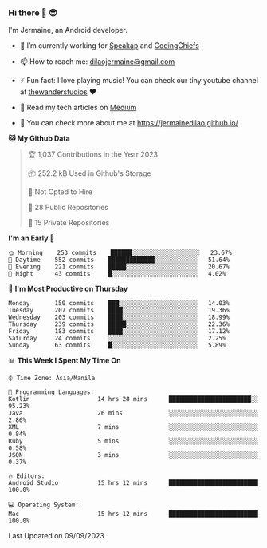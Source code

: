 ### Hi there 👋 😎
I'm Jermaine, an Android developer.

- 🔭 I’m currently working for [Speakap](https://www.speakap.com/) and [CodingChiefs](https://codingchiefs.com/en/)

- 📫 How to reach me: dilaojermaine@gmail.com

- ⚡ Fun fact: I love playing music! You can check our tiny youtube channel at [thewanderstudios](https://www.youtube.com/thewanderstudios) ♥️

- 📖 Read my tech articles on [Medium](https://jermainedilao.medium.com/)

- 👀 You can check more about me at https://jermainedilao.github.io/

<!--
**jermainedilao/jermainedilao** is a ✨ _special_ ✨ repository because its `README.md` (this file) appears on your GitHub profile.

Here are some ideas to get you started:

- 🔭 I’m currently working on ...
- 🌱 I’m currently learning ...
- 👯 I’m looking to collaborate on ...
- 🤔 I’m looking for help with ...
- 💬 Ask me about ...
- 📫 How to reach me: ...
- 😄 Pronouns: ...
- ⚡ Fun fact: ...
-->

<!--START_SECTION:waka-->
**🐱 My Github Data** 

> 🏆 1,037 Contributions in the Year 2023
 > 
> 📦 252.2 kB Used in Github's Storage 
 > 
> 🚫 Not Opted to Hire
 > 
> 📜 28 Public Repositories 
 > 
> 🔑 15 Private Repositories  
 > 
**I'm an Early 🐤** 

```text
🌞 Morning    253 commits    ██████░░░░░░░░░░░░░░░░░░░   23.67% 
🌆 Daytime    552 commits    █████████████░░░░░░░░░░░░   51.64% 
🌃 Evening    221 commits    █████░░░░░░░░░░░░░░░░░░░░   20.67% 
🌙 Night      43 commits     █░░░░░░░░░░░░░░░░░░░░░░░░   4.02%

```
📅 **I'm Most Productive on Thursday** 

```text
Monday       150 commits    ███░░░░░░░░░░░░░░░░░░░░░░   14.03% 
Tuesday      207 commits    ████░░░░░░░░░░░░░░░░░░░░░   19.36% 
Wednesday    203 commits    ████░░░░░░░░░░░░░░░░░░░░░   18.99% 
Thursday     239 commits    █████░░░░░░░░░░░░░░░░░░░░   22.36% 
Friday       183 commits    ████░░░░░░░░░░░░░░░░░░░░░   17.12% 
Saturday     24 commits     ░░░░░░░░░░░░░░░░░░░░░░░░░   2.25% 
Sunday       63 commits     █░░░░░░░░░░░░░░░░░░░░░░░░   5.89%

```


📊 **This Week I Spent My Time On** 

```text
⌚︎ Time Zone: Asia/Manila

💬 Programming Languages: 
Kotlin                   14 hrs 28 mins      ███████████████████████░░   95.23% 
Java                     26 mins             ░░░░░░░░░░░░░░░░░░░░░░░░░   2.86% 
XML                      7 mins              ░░░░░░░░░░░░░░░░░░░░░░░░░   0.84% 
Ruby                     5 mins              ░░░░░░░░░░░░░░░░░░░░░░░░░   0.58% 
JSON                     3 mins              ░░░░░░░░░░░░░░░░░░░░░░░░░   0.37%

🔥 Editors: 
Android Studio           15 hrs 12 mins      █████████████████████████   100.0%

💻 Operating System: 
Mac                      15 hrs 12 mins      █████████████████████████   100.0%

```


 Last Updated on 09/09/2023
<!--END_SECTION:waka-->
